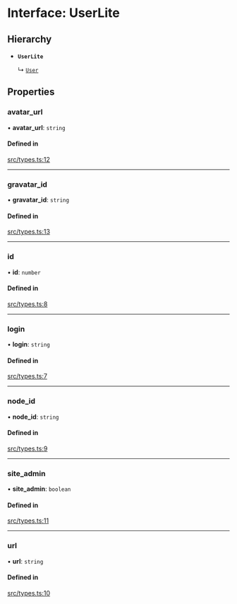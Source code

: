 # Interface: UserLite

## Hierarchy

- **`UserLite`**

  ↳ [`User`](User.md)

## Properties

### avatar\_url

• **avatar\_url**: `string`

#### Defined in

[src/types.ts:12](https://github.com/transitive-bullshit/github-scraper/blob/9ff1088/src/types.ts#L12)

___

### gravatar\_id

• **gravatar\_id**: `string`

#### Defined in

[src/types.ts:13](https://github.com/transitive-bullshit/github-scraper/blob/9ff1088/src/types.ts#L13)

___

### id

• **id**: `number`

#### Defined in

[src/types.ts:8](https://github.com/transitive-bullshit/github-scraper/blob/9ff1088/src/types.ts#L8)

___

### login

• **login**: `string`

#### Defined in

[src/types.ts:7](https://github.com/transitive-bullshit/github-scraper/blob/9ff1088/src/types.ts#L7)

___

### node\_id

• **node\_id**: `string`

#### Defined in

[src/types.ts:9](https://github.com/transitive-bullshit/github-scraper/blob/9ff1088/src/types.ts#L9)

___

### site\_admin

• **site\_admin**: `boolean`

#### Defined in

[src/types.ts:11](https://github.com/transitive-bullshit/github-scraper/blob/9ff1088/src/types.ts#L11)

___

### url

• **url**: `string`

#### Defined in

[src/types.ts:10](https://github.com/transitive-bullshit/github-scraper/blob/9ff1088/src/types.ts#L10)

